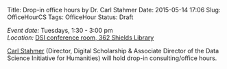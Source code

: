 Title: Drop-in office hours by Dr. Carl Stahmer 
Date: 2015-05-14 17:06
Slug: OfficeHourCS
Tags: OfficeHour
Status: Draft

*Event date:* Tuesdays, 1:30 - 3:00 pm    
*Location:* [DSI conference room, 362 Shields Library]({filename}../../pages/Directions.md)      

[Carl Stahmer](http://www.carlstahmer.com/) (Director, Digital Scholarship & Associate Director of the Data Science Initiative for Humanities) will hold drop-in consulting/office hours.
